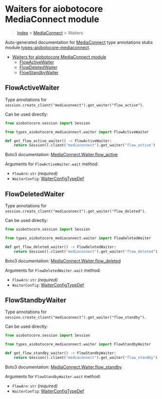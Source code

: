 <a id="waiters-for-aiobotocore-mediaconnect-module"></a>

# Waiters for aiobotocore MediaConnect module

> [Index](../README.md) > [MediaConnect](./README.md) > Waiters

Auto-generated documentation for
[MediaConnect](https://boto3.amazonaws.com/v1/documentation/api/latest/reference/services/mediaconnect.html#MediaConnect)
type annotations stubs module
[types-aiobotocore-mediaconnect](https://pypi.org/project/types-aiobotocore-mediaconnect/).

- [Waiters for aiobotocore MediaConnect module](#waiters-for-aiobotocore-mediaconnect-module)
  - [FlowActiveWaiter](#flowactivewaiter)
  - [FlowDeletedWaiter](#flowdeletedwaiter)
  - [FlowStandbyWaiter](#flowstandbywaiter)

<a id="flowactivewaiter"></a>

## FlowActiveWaiter

Type annotations for
`session.create_client("mediaconnect").get_waiter("flow_active")`.

Can be used directly:

```python
from aiobotocore.session import Session

from types_aiobotocore_mediaconnect.waiter import FlowActiveWaiter

def get_flow_active_waiter() -> FlowActiveWaiter:
    return Session().client("mediaconnect").get_waiter("flow_active")
```

Boto3 documentation:
[MediaConnect.Waiter.flow_active](https://boto3.amazonaws.com/v1/documentation/api/latest/reference/services/mediaconnect.html#MediaConnect.Waiter.FlowActive)

Arguments for `FlowActiveWaiter.wait` method:

- `FlowArn`: `str` *(required)*
- `WaiterConfig`: [WaiterConfigTypeDef](./type_defs.md#waiterconfigtypedef)

<a id="flowdeletedwaiter"></a>

## FlowDeletedWaiter

Type annotations for
`session.create_client("mediaconnect").get_waiter("flow_deleted")`.

Can be used directly:

```python
from aiobotocore.session import Session

from types_aiobotocore_mediaconnect.waiter import FlowDeletedWaiter

def get_flow_deleted_waiter() -> FlowDeletedWaiter:
    return Session().client("mediaconnect").get_waiter("flow_deleted")
```

Boto3 documentation:
[MediaConnect.Waiter.flow_deleted](https://boto3.amazonaws.com/v1/documentation/api/latest/reference/services/mediaconnect.html#MediaConnect.Waiter.FlowDeleted)

Arguments for `FlowDeletedWaiter.wait` method:

- `FlowArn`: `str` *(required)*
- `WaiterConfig`: [WaiterConfigTypeDef](./type_defs.md#waiterconfigtypedef)

<a id="flowstandbywaiter"></a>

## FlowStandbyWaiter

Type annotations for
`session.create_client("mediaconnect").get_waiter("flow_standby")`.

Can be used directly:

```python
from aiobotocore.session import Session

from types_aiobotocore_mediaconnect.waiter import FlowStandbyWaiter

def get_flow_standby_waiter() -> FlowStandbyWaiter:
    return Session().client("mediaconnect").get_waiter("flow_standby")
```

Boto3 documentation:
[MediaConnect.Waiter.flow_standby](https://boto3.amazonaws.com/v1/documentation/api/latest/reference/services/mediaconnect.html#MediaConnect.Waiter.FlowStandby)

Arguments for `FlowStandbyWaiter.wait` method:

- `FlowArn`: `str` *(required)*
- `WaiterConfig`: [WaiterConfigTypeDef](./type_defs.md#waiterconfigtypedef)
